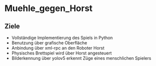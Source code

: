 # Muehle_gegen_Horst

## Ziele
- Vollständige Implementierung des Spiels in Python
- Benutzung über grafische Oberfläche
- Anbindung über xml-rpc an den Roboter Horst
- Physisches Brettspiel wird über Horst angesteuert
- Bilderkennung über yolov5 erkennt Züge eines menschlichen Spielers
